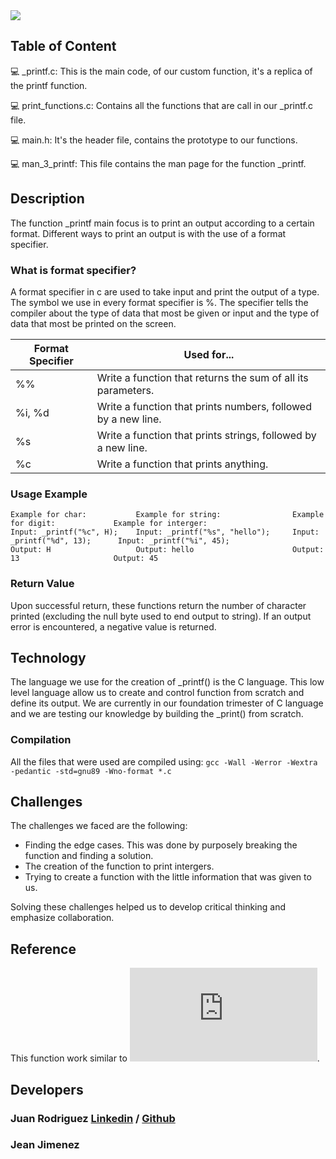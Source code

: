 <img src="https://media.giphy.com/media/l2JhwdnrGvfnoXrzi/giphy.gif">

## Table of Content
:computer: _printf.c: This is the main code, of our custom function, it's a replica of the printf function.

:computer: print_functions.c: Contains all the functions that are call in our _printf.c file.

:computer: main.h: It's the header file, contains the prototype to our functions.

:computer: man_3_printf: This file contains the man page for the function _printf.

## Description

The function _printf main focus is to print an output according to a certain format. Different ways to print an output is with the use of a format specifier.

### What is format specifier?

A format specifier in c are used to take input and print the output of a type. The symbol we use in every format specifier is %. The specifier tells the compiler about the type of data that most be given or input and the type of data that most be printed on the screen.

| Format Specifier | Used for...                                                   |
|------------------|---------------------------------------------------------------|
| %%               | Write a function that returns the sum of all its parameters.  |
| %i, %d           | Write a function that prints numbers, followed by a new line. |
| %s               | Write a function that prints strings, followed by a new line. |
| %c               | Write a function that prints anything.                        |

### Usage Example
```
Example for char:           Example for string:                Example for digit:             Example for interger:
Input: _printf("%c", H);    Input: _printf("%s", "hello");     Input: _printf("%d", 13);      Input: _printf("%i", 45);
Output: H                   Output: hello                      Output: 13                     Output: 45
```
### Return Value
Upon successful return, these functions return the number of character printed (excluding the null byte used to end output to string). If an output error is encountered, a negative value is returned.

## Technology

The language we use for the creation of _printf() is the C language. This low level language allow us to create and control function from scratch and define its output. We are currently in our foundation trimester of C language and we are testing our knowledge by building the _print() from scratch.

### Compilation
All the files that were used are compiled using:
`gcc -Wall -Werror -Wextra -pedantic -std=gnu89 -Wno-format *.c`

## Challenges
The challenges we faced are the following:

* Finding the edge cases. This was done by purposely breaking the function and finding a solution.
* The creation of the function to print intergers.
* Trying to create a function with the little information that was given to us. 

Solving these challenges helped us to develop critical thinking and emphasize collaboration.

## Reference
This function work similar to ![printf(3)](https://man7.org/linux/man-pages/man3/printf.3.html). 

## Developers
### Juan Rodriguez [Linkedin](https://www.linkedin.com/in/juan-carlos-rodriguez-ocasio-4215661b1/) / [Github](https://github.com/JCRoooD)
### Jean Jimenez
